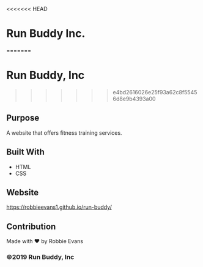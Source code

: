 <<<<<<< HEAD
# Run Buddy Inc.
=======
# Run Buddy, Inc
>>>>>>> e4bd2616026e25f93a62c8f55456d8e9b4393a00

## Purpose
A website that offers fitness training services. 

## Built With
* HTML
* CSS

## Website
https://robbieevans1.github.io/run-buddy/

## Contribution
Made with ❤️ by Robbie Evans

### ©️2019 Run Buddy, Inc 

